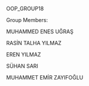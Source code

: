 OOP_GROUP18  

Group Members:  

MUHAMMED ENES UĞRAŞ  

RASİN TALHA YILMAZ  

EREN YILMAZ  

SÜHAN SARI  

MUHAMMET EMİR ZAYIFOĞLU  
